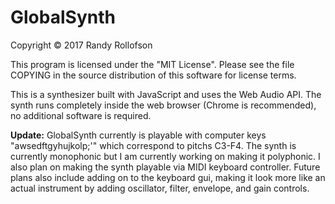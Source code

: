 # GlobalSynth
Copyright © 2017 Randy Rollofson

This program is licensed under the "MIT License". Please see the file COPYING in the source distribution of this software for license terms.

This is a synthesizer built with JavaScript and uses the Web Audio API. The synth runs completely inside the web browser (Chrome is recommended), no additional software is required. 

**Update:**
GlobalSynth currently is playable with computer keys "awsedftgyhujkolp;'" which correspond to pitchs C3-F4.
The synth is currently monophonic but I am currently working on making it polyphonic. I also plan on making the synth playable via MIDI keyboard controller. Future plans also include adding on to the keyboard gui, making it look more like an actual instrument by adding oscillator, filter, envelope, and gain controls.
